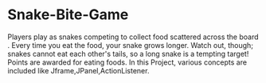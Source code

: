 # Snake-Bite-Game
Players play as snakes competing to collect food scattered across the board . Every time you eat the food, your snake grows longer. Watch out, though; snakes cannot eat each other's tails, so a long snake is a tempting target! Points are awarded for eating foods.
In this Project, various concepts are included like Jframe,JPanel,ActionListener.
